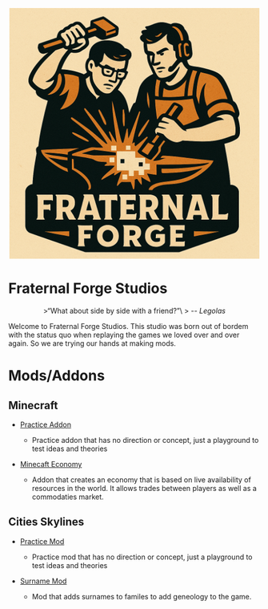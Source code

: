 <p align="center">
    <img src="/docs/fraternal-forge-logo.png" width="500" >
</p>

# Fraternal Forge Studios

<p align="center">
>“What about side by side with a friend?”\
> -- <cite>Legolas</cite>
</p>

Welcome to Fraternal Forge Studios. This studio was born out of bordem with the status quo when replaying the games we loved over and over again. So we are trying our hands at making mods.

# Mods/Addons

## Minecraft

- [Practice Addon](/Minecraft/PracticeAddon/README.md)
    - Practice addon that has no direction or concept, just a playground to test ideas and theories

- [Minecaft Economy](/Minecraft/MinecraftEconomy/README.md)
    - Addon that creates an economy that is based on live availability of resources in the world. It allows trades between players as well as a commodaties market.

## Cities Skylines

- [Practice Mod](/CitiesSkylines/PracticeMod/README.md)
    - Practice mod that has no direction or concept, just a playground to test ideas and theories

- [Surname Mod](/CitiesSkylines/SurnameMod/README.md)
    - Mod that adds surnames to familes to add geneology to the game.


